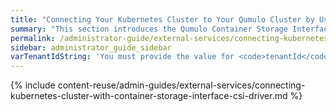 ```yaml
---
title: "Connecting Your Kubernetes Cluster to Your Qumulo Cluster by Using the Qumulo Container Storage Interface (CSI) Driver"
summary: "This section introduces the Qumulo Container Storage Interface (CSI) driver and explains how you can connect your Kubernetes cluster to your Qumulo cluster by using the Qumulo CSI driver."
permalink: /administrator-guide/external-services/connecting-kubernetes-cluster-with-container-storage-interface-csi-driver.html
sidebar: administrator_guide_sidebar
varTenantIdString: 'You must provide the value for <code>tenantId</code> as a string. For example: <code>"2"</code>.'
---
```


{% include content-reuse/admin-guides/external-services/connecting-kubernetes-cluster-with-container-storage-interface-csi-driver.md %}
